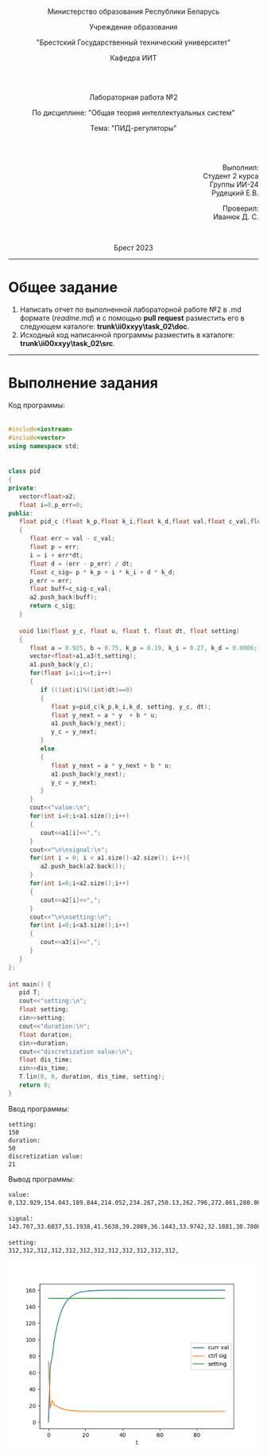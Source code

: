 <p align="center">Министерство образования Республики Беларусь</p>
<p align="center">Учреждение образования</p>
<p align="center">"Брестский Государственный технический университет"</p>
<p align="center">Кафедра ИИТ</p>
<br>
<br>
<p align="center">Лабораторная работа №2</p>
<p align="center">По дисциплине: "Общая теория интеллектуальных систем"</p>
<p align="center">Тема: "ПИД-регуляторы"</p>
<br>
<br>
<p align="right">Выполнил:<br>Студент 2 курса<br>Группы ИИ-24<br>Рудецкий Е.В.</p>
<p align="right">Проверил:<br>Иванюк Д. С.</p>
<br>
<p align="center">Брест 2023</p>

---

# Общее задание #
1. Написать отчет по выполненной лабораторной работе №2 в .md формате (*readme.md*) и с помощью **pull request** разместить его в следующем каталоге: **trunk\ii0xxyy\task_02\doc**.
2. Исходный код написанной программы разместить в каталоге: **trunk\ii00xxyy\task_02\src**.
---

# Выполнение задания #

Код программы:
```C++

#include<iostream>
#include<vector>
using namespace std;


class pid
{
private:
   vector<float>a2;
   float i=0,p_err=0;
public:
   float pid_c (float k_p,float k_i,float k_d,float val,float c_val,float dt)
   {
      float err = val - c_val;
      float p = err;
      i = i + err*dt; 
      float d = (err - p_err) / dt;
      float c_sig= p * k_p + i * k_i + d * k_d;
      p_err = err;
      float buff=c_sig-c_val;
      a2.push_back(buff);
      return c_sig;
   }
   
   void lin(float y_c, float u, float t, float dt, float setting)
   {
      float a = 0.925, b = 0.75, k_p = 0.19, k_i = 0.27, k_d = 0.0006;
      vector<float>a1,a3(t,setting);
      a1.push_back(y_c);
      for(float i=1;i<=t;i++)
      {
         if (((int)i)%((int)dt)==0)
         {
            float y=pid_c(k_p,k_i,k_d, setting, y_c, dt);
            float y_next = a * y  + b * u;
            a1.push_back(y_next);
            y_c = y_next;
         }
         else
         {
            float y_next = a * y_next + b * u;
            a1.push_back(y_next);
            y_c = y_next;
         }
      }
      cout<<"value:\n";
      for(int i=0;i<a1.size();i++)
      {
         cout<<a1[i]<<",";
      }
      cout<<"\n\nsignal:\n";
      for(int i = 0; i < a1.size()-a2.size(); i++){
         a2.push_back(a2.back());
      }
      for(int i=0;i<a2.size();i++)
      {
         cout<<a2[i]<<",";
      }
      cout<<"\n\nsetting:\n";
      for(int i=0;i<a3.size();i++)
      {
         cout<<a3[i]<<",";
      }
   }
};

int main() {
   pid T;
   cout<<"setting:\n";
   float setting;       
   cin>>setting;
   cout<<"duration:\n";
   float duration;
   cin>>duration;
   cout<<"discretization value:\n";
   float dis_time;
   cin>>dis_time;
   T.lin(0, 0, duration, dis_time, setting);
   return 0;
}

```
Ввод программы:
```
setting:
150
duration:
50
discretization value:
21
```

Вывод программы:
```
value:
0,132.929,154.043,189.844,214.052,234.267,250.13,262.796,272.861,280.868,287.237,292.303,296.333,

signal:
143.707,33.6037,51.1938,41.5638,39.2089,36.1443,33.9742,32.1881,30.7808,29.6584,28.7663,28.0566,28.0566,

setting:
312,312,312,312,312,312,312,312,312,312,312,312,
```
![График](Figure_2.png)

